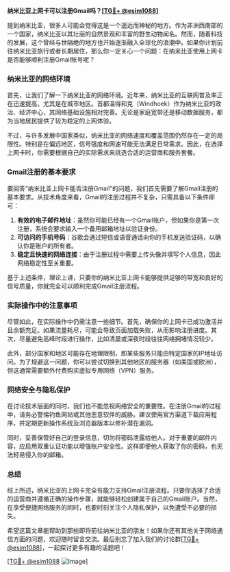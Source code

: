 **纳米比亚上网卡可以注册Gmail吗？[[TG💪+ @esim1088](https://t.me/s/esim1088)]**

提到纳米比亚，很多人可能会觉得这是一个遥远而神秘的地方。作为非洲西南部的一个国家，纳米比亚以其壮丽的自然景观和丰富的野生动物闻名。然而，随着科技的发展，这个曾经与世隔绝的地方也开始逐渐融入全球化的浪潮中。如果你计划前往纳米比亚旅行或者长期居住，那么你一定关心一个问题：在纳米比亚使用上网卡是否能够顺利注册Gmail账号呢？

### 纳米比亚的网络环境

首先，让我们了解一下纳米比亚的网络环境。近年来，纳米比亚的互联网普及率正在迅速提高，尤其是在城市地区。首都温得和克（Windhoek）作为纳米比亚的政治、经济中心，其网络基础设施相对完善。无论是家庭宽带还是移动数据服务，都为当地居民提供了较为稳定的上网体验。

不过，与许多发展中国家类似，纳米比亚的网络速度和覆盖范围仍然存在一定的局限性。特别是在偏远地区，信号强度和网速可能无法满足日常需求。因此，在选择上网卡时，你需要根据自己的实际需求来挑选合适的运营商和服务套餐。

### Gmail注册的基本要求

要回答“纳米比亚上网卡能否注册Gmail”的问题，我们首先需要了解Gmail注册的基本要求。从技术角度来看，Gmail的注册过程并不复杂，只需具备以下条件即可：

1. **有效的电子邮件地址**：虽然你可能已经有一个Gmail账户，但如果你是第一次注册，系统会要求输入一个备用邮箱地址以验证身份。
2. **可访问的手机号码**：谷歌会通过短信或语音通话向你的手机发送验证码，以确认你是账户的所有者。
3. **稳定且快速的网络连接**：由于注册过程中需要上传头像并填写个人信息，因此网络稳定性至关重要。

基于上述条件，理论上讲，只要你的纳米比亚上网卡能够提供足够的带宽和良好的信号质量，你就完全可以顺利完成Gmail注册流程。

### 实际操作中的注意事项

尽管如此，在实际操作中仍需注意一些细节。首先，确保你的上网卡已成功激活并且余额充足。如果流量耗尽，可能会导致页面加载失败，从而影响注册进度。其次，尽量避免高峰时段进行操作，比如清晨或深夜时段往往网络拥堵情况较少。

此外，部分国家和地区可能存在地理限制，即某些服务只能由特定国家的IP地址访问。为了规避这一问题，你可以尝试切换到其他地区的服务器（如美国或欧洲），但这通常需要额外付费购买虚拟专用网络（VPN）服务。

### 网络安全与隐私保护

在讨论技术层面的同时，我们也不能忽视网络安全的重要性。在注册Gmail的过程中，请务必警惕钓鱼网站或其他恶意软件的威胁。建议使用官方渠道下载应用程序，并定期更新操作系统及浏览器版本以修补潜在漏洞。

同时，妥善保管好自己的登录信息，切勿将密码泄露给他人。对于重要的邮件内容，应启用双重认证功能以增强账户安全性。这样即便他人获取了你的密码，也无法轻易侵入你的邮箱。

### 总结

综上所述，纳米比亚的上网卡完全有能力支持Gmail注册流程。只要你选择了合适的运营商并遵循正确的操作步骤，就能够轻松创建属于自己的Gmail账户。当然，在享受便捷网络服务的同时，也要时刻关注个人隐私保护，以免遭受不必要的损失。

希望这篇文章能帮助到那些即将前往纳米比亚的朋友！如果你还有其他关于网络通信方面的问题，欢迎随时留言交流。最后别忘了加入我们的讨论群[[TG💪+ @esim1088](https://t.me/s/esim1088)]，一起探讨更多有趣的话题吧！

[[TG💪+ @esim1088](https://t.me/s/esim1088) ![Image](https://i.postimg.cc/4NQfJmqS/Snipaste-2025-05-13-00-14-12.png)]